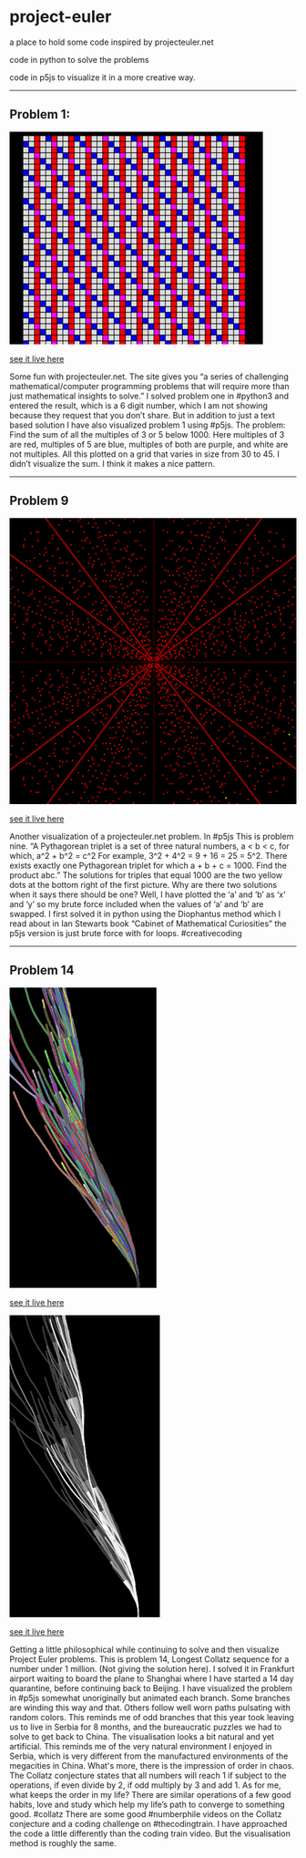 # project-euler
a place to hold some code inspired by projecteuler.net 

code in python to solve the problems

code in p5js to visualize it in a more creative way.

----

## Problem 1:

![euler1.png](euler1.png)

[see it live here](https://editor.p5js.org/greggelong/full/2L_umf2pF)

Some fun with projecteuler.net. The site gives you “a series of challenging mathematical/computer programming problems that will require more than just mathematical insights to solve.” I solved problem one in #python3 and entered the result, which is a 6 digit number, which I am not showing because they request that you don’t share. But in addition to just a text based solution I have also visualized problem 1 using #p5js. The problem: Find the sum of all the multiples of 3 or 5 below 1000. Here multiples of 3 are red, multiples of 5 are blue, multiples of both are purple, and white are not multiples. All this plotted on a grid that varies in size from 30 to 45. I didn’t visualize the sum. I think it makes a nice pattern.

---------

## Problem 9

![euler9.png](euler9.png)

[see it live here](https://editor.p5js.org/greggelong/full/H8vWIW8Eh)

Another visualization of a projecteuler.net problem. In #p5js This is problem nine. “A Pythagorean triplet is a set of three natural numbers, a < b < c, for which,
a^2 + b^2 = c^2
For example, 3^2 + 4^2 = 9 + 16 = 25 = 5^2.
There exists exactly one Pythagorean triplet for which a + b + c = 1000.
Find the product abc.” The solutions for triples that equal 1000 are the two yellow dots at the bottom right of the first picture. Why are there two solutions when it says there should be one? Well, I have plotted the ‘a’ and ‘b’ as ‘x’ and ‘y’ so my brute force included when the values of ‘a’ and ‘b’ are swapped. I first solved it in python using the Diophantus method which I read about in Ian Stewarts book “Cabinet of Mathematical Curiosities” the p5js version is just brute force with for loops. #creativecoding

--------

## Problem 14

![collatzcolor.png](collatzcolor.png)

[see it live here](https://editor.p5js.org/greggelong/full/-sftBhRjb)

![collatzbw.png](collatzbw.png)

[see it live here](https://editor.p5js.org/greggelong/full/vbbr7vJhJ)

Getting a little philosophical while continuing to solve and then visualize Project Euler problems. This is problem 14, Longest Collatz sequence for a number under 1 million. (Not giving the solution here). I solved it in Frankfurt airport waiting to board the plane to Shanghai where I have started a 14 day quarantine, before continuing back to Beijing. I have visualized the problem in #p5js somewhat unoriginally but animated each branch. Some branches are winding this way and that. Others follow well worn paths pulsating with random colors. This reminds me of odd branches that this year took leaving us to live in Serbia for 8 months, and the bureaucratic puzzles we had to solve to get back to China. The visualisation looks a bit natural and yet artificial. This reminds me of the very natural environment I enjoyed in Serbia, which is very different from the manufactured environments of the megacities in China. What's more, there is the impression of order in chaos. The Collatz conjecture states that all numbers will reach 1 if subject to the operations, if even divide by 2, if odd multiply by 3 and add 1. As for me, what keeps the order in my life? There are similar operations of a few good habits, love and study which help my life’s path to converge to something good. #collatz There are some good #numberphile videos on the Collatz conjecture and a coding challenge on #thecodingtrain. I have approached the code a little differently than the coding train video. But the visualisation method is roughly the same.
